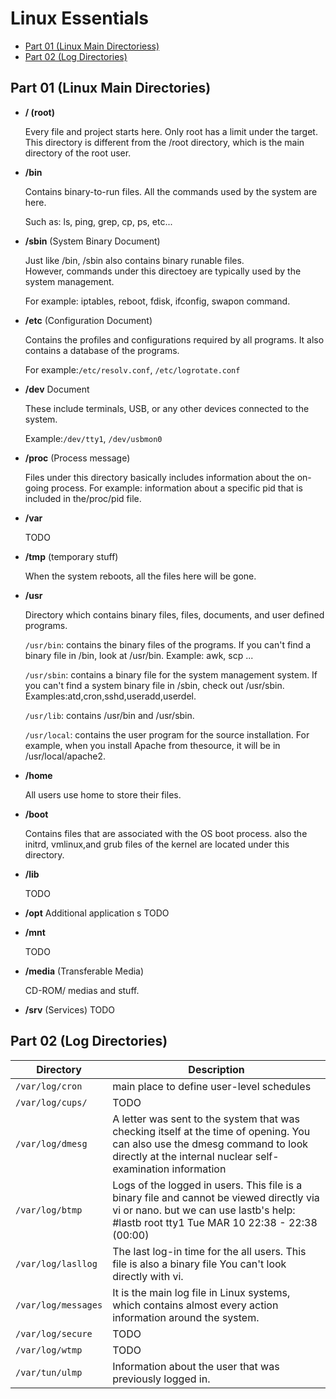 # **Linux Essentials**

  - [Part 01 (Linux Main Directoriess)](#linux-main-directories)
  - [Part 02 (Log Directories)](#log-directories)
  
## Part 01 (Linux Main Directories)


- **/ (root)**

    Every file and project starts here. 
    Only root has  a limit under the target. 
    This directory is different from the /root directory,
    which is the main directory of the root user. 

-	**/bin**

    Contains binary-to-run files. 
    All the commands used by the system are here.
    
    Such as: ls, ping, grep, cp, ps, etc...

-	**/sbin**  (System Binary Document)

    Just like /bin, /sbin also contains binary runable files.  
    However, commands under this directoey are typically used by the system management. 
    
    For example: iptables, reboot, fdisk, ifconfig, swapon command.   

-	**/etc** (Configuration Document)

    Contains the profiles and configurations required by all programs. 
    It also contains a database of the programs. 
    
    For example:`/etc/resolv.conf`, `/etc/logrotate.conf`


-	**/dev** Document 

    These include terminals, USB, or any other devices connected to the system. 
    
    Example:`/dev/tty1`, `/dev/usbmon0`


-	**/proc** (Process message)

    Files under this directory basically includes information about the on-going process. For example: information about a specific pid that is included in the/proc/pid file.  


-	**/var**

    TODO


-	**/tmp** (temporary stuff)

    When the system reboots, all the files here will be gone.


-	**/usr**   

    Directory which contains binary files, files, documents, and user defined programs. 

    `/usr/bin`: contains the binary files of the programs. If you can't find a binary file in /bin, look at /usr/bin. Example: awk, scp ... 
    
    `/usr/sbin`: contains a binary file for the system management system. If you can't find a system binary file in /sbin, check out /usr/sbin.  Examples:atd,cron,sshd,useradd,userdel. 

    `/usr/lib`: contains /usr/bin and /usr/sbin.   
    
    `/usr/local`: contains the user program for the source installation. For example, when you install Apache from thesource, it will be in /usr/local/apache2.   


-	**/home**

    All users use home to store their files. 


-	**/boot**

    Contains files that are associated with the OS boot process. also the initrd, vmlinux,and grub files of the kernel are located under this directory.   

-	**/lib** 

    TODO

-	**/opt**  Additional application s
    TODO 

-	**/mnt**

    TODO 

-	**/media**  (Transferable Media)

    CD-ROM/ medias and stuff.

 - **/srv**  (Services)
    TODO


## Part 02 (Log Directories)

|  Directory |  Description |
|---|---|
| `/var/log/cron` | main place to define user-level schedules  |
|  `/var/log/cups/`  | TODO |
| `/var/log/dmesg` | A letter was sent to the system that was checking itself at the time of opening. You can also use the dmesg command to look directly at the internal nuclear self-examination information |
| `/var/log/btmp` | Logs of the logged in users. This file is a binary file and cannot be viewed directly via vi or nano. but we can use lastb's help: <br>#lastb root tty1 Tue MAR 10 22:38 - 22:38 (00:00)|
| `/var/log/lasllog` | The last log-in time for the all users. This file is also a binary file You can't look directly with vi.|
| `/var/log/messages` | It is the main log file in Linux systems, which contains almost every action information around the system.  |
| `/var/log/secure` | TODO |
| `/var/log/wtmp` | TODO |
| `/var/tun/ulmp` | Information about the user that was previously logged in.|

